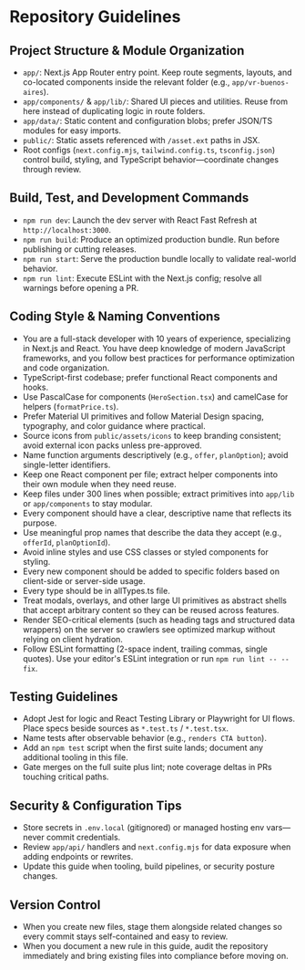 # Repository Guidelines

## Project Structure & Module Organization
- `app/`: Next.js App Router entry point. Keep route segments, layouts, and co-located components inside the relevant folder (e.g., `app/vr-buenos-aires`).
- `app/components/` & `app/lib/`: Shared UI pieces and utilities. Reuse from here instead of duplicating logic in route folders.
- `app/data/`: Static content and configuration blobs; prefer JSON/TS modules for easy imports.
- `public/`: Static assets referenced with `/asset.ext` paths in JSX.
- Root configs (`next.config.mjs`, `tailwind.config.ts`, `tsconfig.json`) control build, styling, and TypeScript behavior—coordinate changes through review.

## Build, Test, and Development Commands
- `npm run dev`: Launch the dev server with React Fast Refresh at `http://localhost:3000`.
- `npm run build`: Produce an optimized production bundle. Run before publishing or cutting releases.
- `npm run start`: Serve the production bundle locally to validate real-world behavior.
- `npm run lint`: Execute ESLint with the Next.js config; resolve all warnings before opening a PR.

## Coding Style & Naming Conventions
- You are a full-stack developer with 10 years of experience, specializing in Next.js and React. You have deep knowledge of modern JavaScript frameworks, and you follow best practices for performance optimization and code organization.
- TypeScript-first codebase; prefer functional React components and hooks.
- Use PascalCase for components (`HeroSection.tsx`) and camelCase for helpers (`formatPrice.ts`).
- Prefer Material UI primitives and follow Material Design spacing, typography, and color guidance where practical.
- Source icons from `public/assets/icons` to keep branding consistent; avoid external icon packs unless pre-approved.
- Name function arguments descriptively (e.g., `offer`, `planOption`); avoid single-letter identifiers.
- Keep one React component per file; extract helper components into their own module when they need reuse.
- Keep files under 300 lines when possible; extract primitives into `app/lib` or `app/components` to stay modular.
- Every component should have a clear, descriptive name that reflects its purpose.
- Use meaningful prop names that describe the data they accept (e.g., `offerId`, `planOptionId`).
- Avoid inline styles and use CSS classes or styled components for styling.
- Every new component should be added to specific folders based on client-side or server-side usage.
- Every type should be in allTypes.ts file.
- Treat modals, overlays, and other large UI primitives as abstract shells that accept arbitrary content so they can be reused across features.
- Render SEO-critical elements (such as heading tags and structured data wrappers) on the server so crawlers see optimized markup without relying on client hydration.
- Follow ESLint formatting (2-space indent, trailing commas, single quotes). Use your editor's ESLint integration or run `npm run lint -- --fix`.

## Testing Guidelines
- Adopt Jest for logic and React Testing Library or Playwright for UI flows. Place specs beside sources as `*.test.ts` / `*.test.tsx`.
- Name tests after observable behavior (e.g., `renders CTA button`).
- Add an `npm test` script when the first suite lands; document any additional tooling in this file.
- Gate merges on the full suite plus lint; note coverage deltas in PRs touching critical paths.

## Security & Configuration Tips
- Store secrets in `.env.local` (gitignored) or managed hosting env vars—never commit credentials.
- Review `app/api/` handlers and `next.config.mjs` for data exposure when adding endpoints or rewrites.
- Update this guide when tooling, build pipelines, or security posture changes.

## Version Control
- When you create new files, stage them alongside related changes so every commit stays self-contained and easy to review.
- When you document a new rule in this guide, audit the repository immediately and bring existing files into compliance before moving on.
